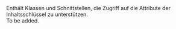 <Namespace Name="Microsoft.WindowsAzure.MediaServices.Client.ContentKeyAuthorization">
  <Docs>
    <summary>Enthält Klassen und Schnittstellen, die Zugriff auf die Attribute der Inhaltsschlüssel zu unterstützen.</summary> 
    <remarks>To be added.</remarks>
  </Docs>
</Namespace>
